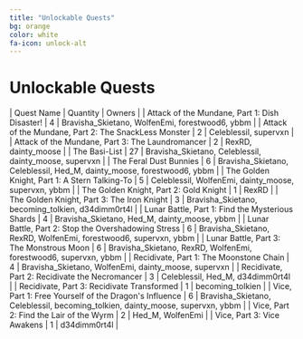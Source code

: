 ```yaml
---
title: "Unlockable Quests"
bg: orange
color: white
fa-icon: unlock-alt
---
```


# Unlockable Quests

| Quest Name | Quantity | Owners |
| Attack of the Mundane, Part 1: Dish Disaster! | 4 | Bravisha_Skietano, WolfenEmi, forestwood6, ybbm |
| Attack of the Mundane, Part 2: The SnackLess Monster | 2 | Celeblessil, supervxn |
| Attack of the Mundane, Part 3: The Laundromancer | 2 | RexRD, dainty_moose |
| The Basi-List | 27 | Bravisha_Skietano, Celeblessil, dainty_moose, supervxn |
| The Feral Dust Bunnies | 6 | Bravisha_Skietano, Celeblessil, Hed_M, dainty_moose, forestwood6, ybbm |
| The Golden Knight, Part 1: A Stern Talking-To | 5 | Celeblessil, WolfenEmi, dainty_moose, supervxn, ybbm |
| The Golden Knight, Part 2: Gold Knight | 1 | RexRD |
| The Golden Knight, Part 3: The Iron Knight | 3 | Bravisha_Skietano, becoming_tolkien, d34dimm0rt4l |
| Lunar Battle, Part 1: Find the Mysterious Shards | 4 | Bravisha_Skietano, Hed_M, dainty_moose, ybbm |
| Lunar Battle, Part 2: Stop the Overshadowing Stress | 6 | Bravisha_Skietano, RexRD, WolfenEmi, forestwood6, supervxn, ybbm |
| Lunar Battle, Part 3: The Monstrous Moon | 6 | Bravisha_Skietano, RexRD, WolfenEmi, forestwood6, supervxn, ybbm |
| Recidivate, Part 1: The Moonstone Chain | 4 | Bravisha_Skietano, WolfenEmi, dainty_moose, supervxn |
| Recidivate, Part 2: Recidivate the Necromancer | 3 | Celeblessil, Hed_M, d34dimm0rt4l |
| Recidivate, Part 3: Recidivate Transformed | 1 | becoming_tolkien |
| Vice, Part 1: Free Yourself of the Dragon's Influence | 6 | Bravisha_Skietano, Celeblessil, becoming_tolkien, dainty_moose, supervxn, ybbm |
| Vice, Part 2: Find the Lair of the Wyrm | 2 | Hed_M, WolfenEmi |
| Vice, Part 3: Vice Awakens | 1 | d34dimm0rt4l |
